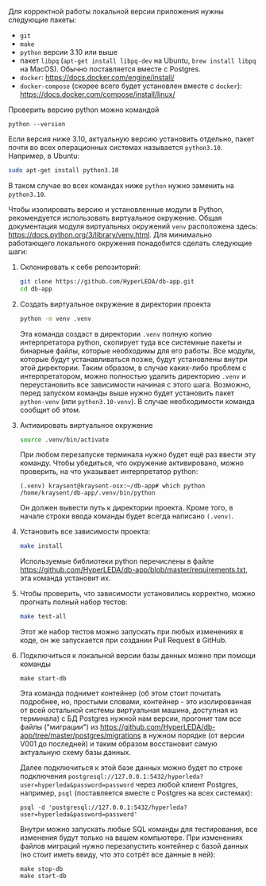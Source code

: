 Для корректной работы локальной версии приложения нужны следующие пакеты:

- `git`
- `make`
- `python` версии 3.10 или выше
- пакет `libpq` (`apt-get install libpq-dev` на Ubuntu, `brew install libpq` на MacOS). Обычно поставляется вместе с Postgres.
- `docker`: <https://docs.docker.com/engine/install/>
- `docker-compose` (скорее всего будет установлен вместе с `docker`): <https://docs.docker.com/compose/install/linux/>

Проверить версию python можно командой 
```
python --version
```
Если версия ниже 3.10, актуальную версию установить отдельно, пакет почти во всех операционных системах называется `python3.10`. Например, в Ubuntu:
```bash
sudo apt-get install python3.10
```
В таком случае во всех командах ниже `python` нужно заменить на `python3.10`.

Чтобы изолировать версию и установленные модули в Python, рекомендуется использовать виртуальное окружение. Общая документация модуля виртуальных окружений `venv` расположена здесь: <https://docs.python.org/3/library/venv.html>. Для минимально работающего локального окружения понадобится сделать следующие шаги:

1. Склонировать к себе репозиторий:
    ```bash
    git clone https://github.com/HyperLEDA/db-app.git
    cd db-app
    ```

2. Создать виртуальное окружение в директории проекта
    ```bash
    python -m venv .venv
    ```

    Эта команда создаст в директории `.venv` полную копию интерпретатора python, скопирует туда все системные пакеты и бинарные файлы, которые необходимы для его работы. Все модули, которые будут устанавливаться позже, будут установлены внутри этой директории. Таким образом, в случае каких-либо проблем с интерпретатором, можно полностью удалить директорию `.venv` и переустановить все зависимости начиная с этого шага.
    Возможно, перед запуском команды выше нужно будет установить пакет `python-venv` (или `python3.10-venv`). В случае необходимости команда сообщит об этом.

3. Активировать виртуальное окружение 
    ```bash
    source .venv/bin/activate
    ```
    При любом перезапуске терминала нужно будет ещё раз ввести эту команду. Чтобы убедиться, что окружение активировано, можно проверить, на что указывает интерпретатор python:

    ```
    (.venv) kraysent@kraysent-osx:~/db-app# which python 
    /home/kraysent/db-app/.venv/bin/python
    ```

    Он должен вывести путь к директории проекта. Кроме того, в начале строки ввода команды будет всегда написано `(.venv)`.

4. Установить все зависимости проекта:
    ```bash
    make install
    ```

    Используемые библиотеки python перечислены в файле <https://github.com/HyperLEDA/db-app/blob/master/requirements.txt>, эта команда установит их.

5. Чтобы проверить, что зависимости установились корректно, можно прогнать полный набор тестов:
    ```bash
    make test-all
    ```

    Этот же набор тестов можно запускать при любых изменениях в коде, он же запускается при создании Pull Request в GitHub.

6. Подключиться к локальной версии базы данных можно при помощи команды

    ```
    make start-db
    ```

    Эта команда поднимет контейнер (об этом стоит почитать подробнее, но, простыми словами, контейнер - это изолированная от всей остальной системы виртуальная машина, доступная из терминала) с БД Postgres нужной нам версии, прогонит там все файлы ("миграции") из <https://github.com/HyperLEDA/db-app/tree/master/postgres/migrations> в нужном порядке (от версии V001 до последней) и таким образом восстановит самую актуальную схему базы данных.

    Далее подключиться к этой базе данных можно будет по строке подключения `postgresql://127.0.0.1:5432/hyperleda?user=hyperleda&password=password` через любой клиент Postgres, например, `psql` (поставляется вместе с Postgres на всех системах):

    ```
    psql -d 'postgresql://127.0.0.1:5432/hyperleda?user=hyperleda&password=password'
    ```

    Внутри можно запускать любые SQL команды для тестирования, все изменения будут только на вашем компьютере. При изменениях файлов миграций нужно перезапустить контейнер с базой данных (но стоит иметь ввиду, что это сотрёт все данные в ней):

    ```
    make stop-db
    make start-db
    ```
